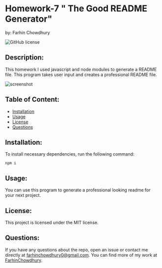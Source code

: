 # Homework-7 " The Good README Generator"
by: Farhin Chowdhury


![GitHub license](https://img.shields.io/badge/javascript-100%25-blue)


## Description:
 This homework I used javascript and node modules to generate a README file. This program takes user input and creates a professional README file.


 ![screenshot](/Develop/ScreenShot.png)


## Table of Content:

* [Installation](*installation)
* [Usage](#usage)
* [License](#license)
* [Questions](#questions)


## Installation:

 To install necessary dependencies, run the following command:



    npm i


## Usage:

You can use this program to generate a professional looking readme for your next project.


## License:

This project is licensed under the MIT license.


    


## Questions:

If you have any questions about the repo, open an issue or contact me directly at farhinchowdhury0@gmail.com. You can find more of my work at [FarhinChowdhury](https://github.com/FarhinChowdhury).